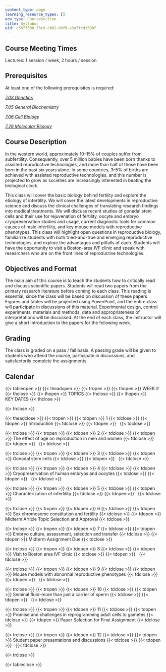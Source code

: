 ```yaml
---
content_type: page
learning_resource_types: []
ocw_type: CourseSection
title: Syllabus
uid: c56f3308-33c9-cbb2-dbf6-e3a7fcd1580f
---
```


Course Meeting Times
--------------------

Lectures: 1 session / week, 2 hours / session

Prerequisites
-------------

At least one of the following prerequisites is required:

[_7.03 Genetics_](/courses/7-03-genetics-fall-2004/)

_7.05 General Biochemistry_

[_7.06 Cell Biology_](/courses/7-06-cell-biology-spring-2007/)

[_7.28 Molecular Biology_](/courses/7-28-molecular-biology-spring-2005/)

Course Description
------------------

In the western world, approximately 10–15% of couples suffer from subfertility. Consequently, over 5 million babies have been born thanks to assisted reproductive technologies, and more than half of those have been born in the past six years alone. In some countries, 3–5% of births are achieved with assisted reproductive technologies, and this number is projected to grow as societies are increasingly interested in beating the biological clock.

This class will cover the basic biology behind fertility and explore the etiology of infertility. We will cover the latest developments in reproductive science and discuss the clinical challenges of translating research findings into medical treatments. We will discuss recent studies of gonadal stem cells and their use for rejuvenation of fertility, oocyte and embryo cryopreservation studies and usage, current diagnostic tools for common causes of male infertility, and key mouse models with reproductive phenotypes. This class will highlight open questions in reproductive biology, familiarize students with both tried-and-true and emerging reproductive technologies, and explore the advantages and pitfalls of each. Students will have the opportunity to visit a Boston-area IVF clinic and speak with researchers who are on the front lines of reproductive technologies.

Objectives and Format
---------------------

The main aim of this course is to teach the students how to critically read and discuss scientific papers. Students will read two papers from the primary research literature before coming to each class. This reading is essential, since the class will be based on discussion of these papers. Figures and tables will be projected using PowerPoint, and the entire class will participate in discussions of this material. Experimental design, control experiments, materials and methods, data and appropriateness of interpretations will be discussed. At the end of each class, the instructor will give a short introduction to the papers for the following week.

Grading
-------

The class is graded on a pass / fail basis. A passing grade will be given to students who attend the course, participate in discussions, and satisfactorily complete the assignments.

Calendar
--------

{{< tableopen >}}
{{< theadopen >}}
{{< tropen >}}
{{< thopen >}}
WEEK #
{{< thclose >}}
{{< thopen >}}
TOPICS
{{< thclose >}}
{{< thopen >}}
KEY DATES
{{< thclose >}}

{{< trclose >}}

{{< theadclose >}}
{{< tropen >}}
{{< tdopen >}}
1
{{< tdclose >}}
{{< tdopen >}}
Introduction
{{< tdclose >}}
{{< tdopen >}}
 
{{< tdclose >}}

{{< trclose >}}
{{< tropen >}}
{{< tdopen >}}
2
{{< tdclose >}}
{{< tdopen >}}
The effect of age on reproduction in men and women
{{< tdclose >}}
{{< tdopen >}}
 
{{< tdclose >}}

{{< trclose >}}
{{< tropen >}}
{{< tdopen >}}
3
{{< tdclose >}}
{{< tdopen >}}
Gonadal stem cells
{{< tdclose >}}
{{< tdopen >}}
 
{{< tdclose >}}

{{< trclose >}}
{{< tropen >}}
{{< tdopen >}}
4
{{< tdclose >}}
{{< tdopen >}}
Cryopreservation of human embryos and oocytes
{{< tdclose >}}
{{< tdopen >}}
 
{{< tdclose >}}

{{< trclose >}}
{{< tropen >}}
{{< tdopen >}}
5
{{< tdclose >}}
{{< tdopen >}}
Characterization of infertility
{{< tdclose >}}
{{< tdopen >}}
 
{{< tdclose >}}

{{< trclose >}}
{{< tropen >}}
{{< tdopen >}}
6
{{< tdclose >}}
{{< tdopen >}}
Sex chromosome constitution and fertility
{{< tdclose >}}
{{< tdopen >}}
Midterm Article Topic Selection and Approval
{{< tdclose >}}

{{< trclose >}}
{{< tropen >}}
{{< tdopen >}}
7
{{< tdclose >}}
{{< tdopen >}}
Embryo culture, assessment, selection and transfer
{{< tdclose >}}
{{< tdopen >}}
Midterm Assignment Due
{{< tdclose >}}

{{< trclose >}}
{{< tropen >}}
{{< tdopen >}}
8
{{< tdclose >}}
{{< tdopen >}}
Visit to Boston area IVF clinic
{{< tdclose >}}
{{< tdopen >}}
 
{{< tdclose >}}

{{< trclose >}}
{{< tropen >}}
{{< tdopen >}}
9
{{< tdclose >}}
{{< tdopen >}}
Mouse models with abnormal reproductive phenotypes
{{< tdclose >}}
{{< tdopen >}}
 
{{< tdclose >}}

{{< trclose >}}
{{< tropen >}}
{{< tdopen >}}
10
{{< tdclose >}}
{{< tdopen >}}
Seminal fluid–more than just a carrier of sperm
{{< tdclose >}}
{{< tdopen >}}
 
{{< tdclose >}}

{{< trclose >}}
{{< tropen >}}
{{< tdopen >}}
11
{{< tdclose >}}
{{< tdopen >}}
Promise and challenges in reprogramming adult cells to gametes
{{< tdclose >}}
{{< tdopen >}}
Paper Selection for Final Assignment
{{< tdclose >}}

{{< trclose >}}
{{< tropen >}}
{{< tdopen >}}
12
{{< tdclose >}}
{{< tdopen >}}
Student paper presentations and discussions
{{< tdclose >}}
{{< tdopen >}}
 
{{< tdclose >}}

{{< trclose >}}

{{< tableclose >}}